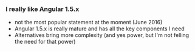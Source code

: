 ### I really like Angular 1.5.x

- not the most popular statement at the moment (June 2016)
- Angular 1.5.x is really mature and has all the key components I need
- Alternatives bring more complexity (and yes power, but I'm not felling the need for that power)
